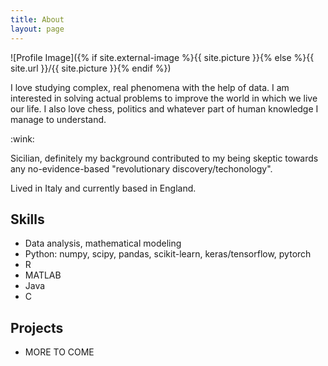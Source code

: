 ```yaml
---
title: About
layout: page
---
```

![Profile Image]({% if site.external-image %}{{ site.picture }}{% else %}{{ site.url }}/{{ site.picture }}{% endif %})

<p>I love studying complex, real phenomena with the help of data. I am interested 
in solving actual problems to improve the world in which we live our life. I also 
love chess, politics and whatever part of human knowledge I manage to understand.</p> :wink:

<p>Sicilian, definitely my background contributed to my being skeptic towards 
any no-evidence-based "revolutionary discovery/techonology".</p>

<p>Lived in Italy and currently based in England.</p>

<h2>Skills</h2>

<ul class="skill-list">
	<li>Data analysis, mathematical modeling</li>
	<li>Python: numpy, scipy, pandas, scikit-learn, keras/tensorflow, pytorch</li>
	<li>R</li>
	<li>MATLAB</li>
	<li>Java</li>
	<li>C</li>
</ul>

<h2>Projects</h2>

<ul>
	<li>MORE TO COME</li>
</ul>
